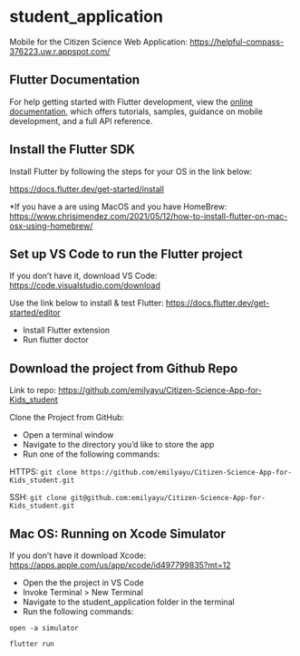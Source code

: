 # student_application
Mobile for the Citizen Science Web Application:
https://helpful-compass-376223.uw.r.appspot.com/

## Flutter Documentation

For help getting started with Flutter development, view the
[online documentation](https://docs.flutter.dev/), which offers tutorials,
samples, guidance on mobile development, and a full API reference.


## Install the Flutter SDK

Install Flutter by following the steps for your OS in the link below:

https://docs.flutter.dev/get-started/install

*If you have a are using MacOS and you have HomeBrew:
https://www.chrisjmendez.com/2021/05/12/how-to-install-flutter-on-mac-osx-using-homebrew/


## Set up VS Code to run the Flutter project

If you don’t have it, download VS Code:
https://code.visualstudio.com/download

Use the link below to install & test Flutter:
https://docs.flutter.dev/get-started/editor

- Install Flutter extension
- Run flutter doctor

## Download the project from Github Repo

Link to repo:
https://github.com/emilyayu/Citizen-Science-App-for-Kids_student

Clone the Project from GitHub:
- Open a terminal window
- Navigate to the directory you’d like to store the app
- Run one of the following commands:

HTTPS:
`git clone https://github.com/emilyayu/Citizen-Science-App-for-Kids_student.git`

SSH:
`git clone git@github.com:emilyayu/Citizen-Science-App-for-Kids_student.git`


## Mac OS: Running on Xcode Simulator

If you don’t have it download Xcode:
https://apps.apple.com/us/app/xcode/id497799835?mt=12

- Open the the project in VS Code
- Invoke Terminal > New Terminal
- Navigate to the student_application folder in the terminal
- Run the following commands:

`open -a simulator`

`flutter run`
